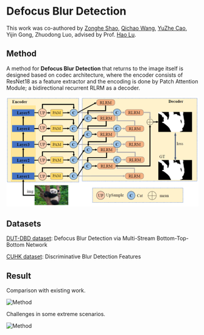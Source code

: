 # Defocus Blur Detection

This work was co-authored by [Zonghe Shao](https://github.com/zhshao17), [Qichao Wang](https://github.com/solomonWQC), [YuZhe Cao](https://github.com/yuzheCao423), Yijin Gong, Zhuodong Luo, advised by Prof. [Hao Lu](https://sites.google.com/site/poppinace/).


## **Method**

A method for **Defocus Blur Detection** that returns to the image itself is designed based on codec architecture, where the encoder consists of ResNet18 as a feature extractor and the encoding is done by Patch Attention Module; a bidirectional recurrent RLRM as a decoder.

<img src="./img/model.png" alt="Method" weight=50% >


## **Datasets**

[DUT-DBD dataset](http://ice.dlut.edu.cn/ZhaoWenda/BTBCRLNet.html): Defocus Blur Detection via Multi-Stream Bottom-Top-Bottom Network

[CUHK dataset](https://www.cse.cuhk.edu.hk/~leojia/projects/dblurdetect/dataset.html): Discriminative Blur Detection Features

## Result

Comparison with existing work.

<img src="./img/result_datasets.png" alt="Method" weight=50% >

Challenges in some extreme scenarios.

<img src="./img/result_demo.png" alt="Method" weight=50% >